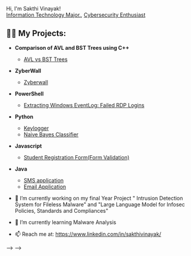 Hi, I'm Sakthi Vinayak! <br/><a href="https://github.com/sooah0107">Information Technology Major.</a>, <a href="https://www.linkedin.com/in/sakthivinayak/">Cybersecurity Enthusiast</a>

<h2>👨‍💻 My Projects:</h2>

- <b> Comparison of AVL and BST Trees using C++ </b>
  - [AVL vs BST Trees](https://github.com/sooah0107/LABURL)
- <b>ZyberWall </b>
  - [Zyberwall](https://github.com/sooah0107/Zyber-Wall) 
- <b>PowerShell</b>
  - [Extracting Windows EventLog: Failed RDP Logins](https://github.com/sooah0107/Windows-Event-Log-Extractor)
- <b>Python</b>
  - [Keylogger](https://github.com/sooah0107/LABURL)
  - [Naive Bayes Classifier](https://github.com/sooah0107/LABURL)
- <b>Javascript</b>
  - [Student Registration Form(Form Validation)](https://github.com/sooah0107/LABURL)
- <b>Java</b>
  - [SMS application](https://github.com/sooah0107/SMS-Application)
  - [Email Application](https://github.com/sooah0107/Email-Application)

- 🔭 I’m currently working on my final Year Project " Intrusion Detection System for Fileless Malware" and "Large Language Model for Infosec Policies, Standards and Compliances"
- 🌱 I’m currently learning Malware Analysis 
- 📫 Reach me at: https://www.linkedin.com/in/sakthivinayak/
  
-->
-->
